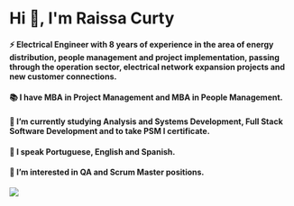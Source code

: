 # Hi 👋, I'm Raissa Curty


#### ⚡ Electrical Engineer with 8 years of experience in the area of energy distribution, people management and project implementation, passing through the operation sector, electrical network expansion projects and new customer connections. 
#### 📚 I have MBA in Project Management and MBA in People Management.
#### 🧠 I’m currently studying Analysis and Systems Development, Full Stack Software Development and to take PSM I certificate.
#### 💬 I speak Portuguese, English and Spanish.
#### 🔭 I’m interested in QA and Scrum Master positions.

<div>
  
 <a href="https://www.linkedin.com/in/raissa-curty/" target="_blank"><img src="https://img.shields.io/badge/-LinkedIn-%230077B5?style=for-the-badge&logo=linkedin&logoColor=white" target="_blank"></a> 
  
</div>
